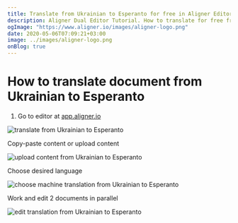 ```yaml
---
title: Translate from Ukrainian to Esperanto for free in Aligner Editor
description: Aligner Dual Editor Tutorial. How to translate for free from Ukrainian to Esperanto. Aligner is multilingual document management platform. 
ogImage: "https://www.aligner.io/images/aligner-logo.png"
date: 2020-05-06T07:09:21+03:00
image: ../images/aligner-logo.png
onBlog: true
---
```


# How to translate document from Ukrainian to Esperanto

1. Go to editor at [app.aligner.io](https://app.aligner.io "Aligner App web page")

![translate from Ukrainian to Esperanto](../aligner-blank-editor.png "translate from Ukrainian to Esperanto")

Copy-paste content or upload content

![upload content from Ukrainian to Esperanto](../aligner-uploaded-document.png "upload content from Ukrainian to Esperanto")

Choose desired language

![choose machine translation from Ukrainian to Esperanto](../aligner-language-dropdown.png "choose machine translation from Ukrainian to Esperanto")

Work and edit 2 documents in parallel

![edit translation from Ukrainian to Esperanto](../aligner-double-sitded-editor.png "edit translation from Ukrainian to Esperanto")

